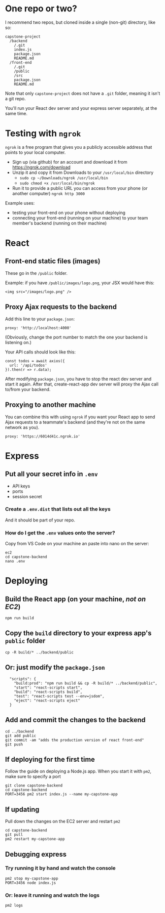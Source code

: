 
# One repo or two?

I recommend two repos, but cloned inside a single (non-git) directory, like so:

```
capstone-project
  /backend
    /.git
    index.js
    package.json
    README.md
  /front-end
    /.git
    /public
    /src
    package.json
    README.md
```

Note that only `capstone-project` does not have a `.git` folder, meaning it isn't a git repo.


You'll run your React dev server and your express server separately, at the same time.

# Testing with `ngrok`

`ngrok` is a free program that gives you a publicly accessible address that points to your local computer.

- Sign up (via github) for an account and download it from https://ngrok.com/download
- Unzip it and copy it from Downloads to your `/usr/local/bin` directory
  - `sudo cp ~/Downloads/ngrok /usr/local/bin`
  - `sudo chmod +x /usr/local/bin/ngrok`
- Run it to provide a public URL you can access from your phone (or another computer) `ngrok http 3000`

Example uses:

- testing your front-end on your phone without deploying 
- connecting your front-end (running on your machine) to your team member's backend (running on their machine)

# React

## Front-end static files (images)

These go in the `/public` folder.

Example: if you have `/public/images/logo.png`, your JSX would have this:

```
<img src="/images/logo.png" />
```

## Proxy Ajax requests to the backend

Add this line to your `package.json`:

```
proxy: 'http://localhost:4000'
```

(Obviously, change the port number to match the one your backend is listening on.)


Your API calls should look like this:

```
const todos = await axios({
  url: '/api/todos'
}).then(r => r.data);
```

After modifying `package.json`, you have to stop the react dev server and start it again.
After that, create-react-app dev server will proxy the Ajax call to/from your backend.

## Proxying to another machine

You can combine this with using `ngrok` if you want your React app to send Ajax requests to a teammate's backend (and they're not on the same network as you).

```
proxy: 'https://6014d41c.ngrok.io'
```

# Express

## Put all your secret info in `.env`

- API keys
- ports
- session secret

### Create a `.env.dist` that lists out all the keys

And it should be part of your repo.

### How do I get the `.env` values onto the server?

Copy from VS Code on your machine an paste into nano on the server:

```
ec2
cd capstone-backend
nano .env
```

# Deploying

## Build the React app (on your machine, *not on EC2*)

```
npm run build
```

## Copy the `build` directory to your express app's `public` folder

```
cp -R build/* ../backend/public
```

## Or: just modify the `package.json`

```
  "scripts": {
    "build:prod": "npm run build && cp -R build/* ../backend/public",
    "start": "react-scripts start",
    "build": "react-scripts build",
    "test": "react-scripts test --env=jsdom",
    "eject": "react-scripts eject"
  }
```


## Add and commit the changes to the backend

```
cd ../backend
git add public
git commit -am "adds the production version of react front-end"
git push
```

## If deploying for the first time

Follow the guide on deploying a Node.js app. When you start it with `pm2`, make sure to specify a port

```
git clone capstone-backend
cd capstone-backend
PORT=3456 pm2 start index.js --name my-capstone-app
```

## If updating 

Pull down the changes on the EC2 server and restart `pm2`

```
cd capstone-backend
git pull
pm2 restart my-capstone-app
```

## Debugging express

### Try running it by hand and watch the console

```
pm2 stop my-capstone-app
PORT=3456 node index.js
```

### Or: leave it running and watch the logs

```
pm2 logs
```
